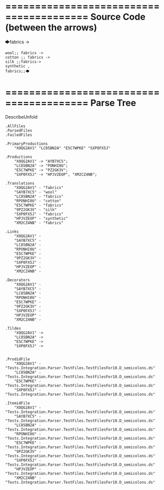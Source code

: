 ========================================
Source Code (between the arrows)
========================================

🡆fabrics ->

	wool;; fabrics ->
	cotton ;; fabrics ->
	silk ;;fabrics->
	synthetic ,
	fabrics;;🡄

========================================
Parse Tree
========================================
DescribeUnfold

    .AllFiles
    .ParsedFiles
    .FailedFiles

    .PrimaryProductions
        "XOQG2AV1" "LC85BN2A" "E5C7WPKE" "SXP0FX5J" 

    .Productions
        "XOQG2AV1" -> "AYB7XC5";
        "LC85BN2A" -> "PONHI0U";
        "E5C7WPKE" -> "PZ2GK3V";
        "SXP0FX5J" -> "HPJVZEOP", "XM2CZ4NB";

    .Translations
        "XOQG2AV1" - "fabrics"
        "SAYB7XC5" - "wool"
        "LC85BN2A" - "fabrics"
        "RPONHI0U" - "cotton"
        "E5C7WPKE" - "fabrics"
        "9PZ2GK3V" - "silk"
        "SXP0FX5J" - "fabrics"
        "HPJVZEOP" - "synthetic"
        "XM2CZ4NB" - "fabrics"

    .Links
        "XOQG2AV1" - 
        "SAYB7XC5" - 
        "LC85BN2A" - 
        "RPONHI0U" - 
        "E5C7WPKE" - 
        "9PZ2GK3V" - 
        "SXP0FX5J" - 
        "HPJVZEOP" - 
        "XM2CZ4NB" - 

    .Decorators
        "XOQG2AV1" - 
        "SAYB7XC5" - 
        "LC85BN2A" - 
        "RPONHI0U" - 
        "E5C7WPKE" - 
        "9PZ2GK3V" - 
        "SXP0FX5J" - 
        "HPJVZEOP" - 
        "XM2CZ4NB" - 

    .Tildes
        "XOQG2AV1" -> 
        "LC85BN2A" -> 
        "E5C7WPKE" -> 
        "SXP0FX5J" -> 


    .ProdidFile
        "XOQG2AV1" - "Tests.Integration.Parser.TestFiles.TestFilesFor10.D_semicolons.ds"
        "LC85BN2A" - "Tests.Integration.Parser.TestFiles.TestFilesFor10.D_semicolons.ds"
        "E5C7WPKE" - "Tests.Integration.Parser.TestFiles.TestFilesFor10.D_semicolons.ds"
        "SXP0FX5J" - "Tests.Integration.Parser.TestFiles.TestFilesFor10.D_semicolons.ds"

    .ItemidFile
        "XOQG2AV1" - "Tests.Integration.Parser.TestFiles.TestFilesFor10.D_semicolons.ds"
        "SAYB7XC5" - "Tests.Integration.Parser.TestFiles.TestFilesFor10.D_semicolons.ds"
        "LC85BN2A" - "Tests.Integration.Parser.TestFiles.TestFilesFor10.D_semicolons.ds"
        "RPONHI0U" - "Tests.Integration.Parser.TestFiles.TestFilesFor10.D_semicolons.ds"
        "E5C7WPKE" - "Tests.Integration.Parser.TestFiles.TestFilesFor10.D_semicolons.ds"
        "9PZ2GK3V" - "Tests.Integration.Parser.TestFiles.TestFilesFor10.D_semicolons.ds"
        "SXP0FX5J" - "Tests.Integration.Parser.TestFiles.TestFilesFor10.D_semicolons.ds"
        "HPJVZEOP" - "Tests.Integration.Parser.TestFiles.TestFilesFor10.D_semicolons.ds"
        "XM2CZ4NB" - "Tests.Integration.Parser.TestFiles.TestFilesFor10.D_semicolons.ds"

